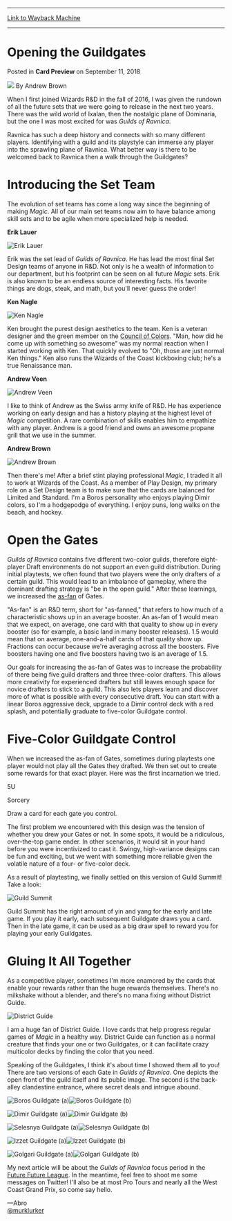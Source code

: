 
---
[Link to Wayback Machine](https://web.archive.org/web/20201109041320/https://magic.wizards.com/en/articles/archive/card-preview/opening-guildgates-2018-09-11)

[_metadata_:author]:- "Andrew Brown"
[_metadata_:description]:- "The Guildgates are a fantastic entry point to Guilds of Ravnica, as are the previews Andrew has to share!"
[_metadata_:generator]:- "Drupal 7 (http://drupal.org)"
[_metadata_:node]:- "1335921"
[_metadata_:publish_date]:- "2018-09-11"
[_metadata_:source]:- "div-main-content"
[_metadata_:title]:- "Opening the Guildgates"
[_metadata_:wayback_capture_timestamp]:- "2020-11-09 04:13:20"
[_metadata_:wayback_raw_url]:- "https://web.archive.org/web/20201109041320id_/https://magic.wizards.com/en/articles/archive/card-preview/opening-guildgates-2018-09-11"
[_metadata_:wayback_url]:- "https://magic.wizards.com/en/articles/archive/card-preview/opening-guildgates-2018-09-11"
---


Opening the Guildgates
======================



 Posted in **Card Preview**
 on September 11, 2018 






![](https://media.magic.wizards.com/styles/auth_small/public/images/person/authorpic_Andrew_Brown.jpg)
By Andrew Brown











When I first joined Wizards R&D in the fall of 2016, I was given the rundown of all the future sets that we were going to release in the next two years. There was the wild world of Ixalan, then the nostalgic plane of Dominaria, but the one I was most excited for was *Guilds of Ravnica*.


Ravnica has such a deep history and connects with so many different players. Identifying with a guild and its playstyle can immerse any player into the sprawling plane of Ravnica. What better way is there to be welcomed back to Ravnica then a walk through the Guildgates?


Introducing the Set Team
========================


The evolution of set teams has come a long way since the beginning of making *Magic*. All of our main set teams now aim to have balance among skill sets and to be agile when more specialized help is needed.


**Erik Lauer**


![Erik Lauer](https://media.wizards.com/2018/images/daily/CP20180911_Lauer.png)


Erik was the set lead of *Guilds of Ravnica*. He has lead the most final Set Design teams of anyone in R&D. Not only is he a wealth of information to our department, but his footprint can be seen on all future *Magic* sets. Erik is also known to be an endless source of interesting facts. His favorite things are dogs, steak, and math, but you'll never guess the order!


**Ken Nagle**


![Ken Nagle](https://media.wizards.com/2018/images/daily/CP20180911_Nagle.png)


Ken brought the purest design aesthetics to the team. Ken is a veteran designer and the green member on the [Council of Colors](https://magic.wizards.com/en/articles/archive/making-magic/council-colors-2016-08-22). "Man, how did he come up with something so awesome" was my normal reaction when I started working with Ken. That quickly evolved to "Oh, those are just normal Ken things." Ken also runs the Wizards of the Coast kickboxing club; he's a true Renaissance man.


**Andrew Veen**


![Andrew Veen](https://media.wizards.com/2018/images/daily/CP20180911_Veen.png)


I like to think of Andrew as the Swiss army knife of R&D. He has experience working on early design and has a history playing at the highest level of *Magic* competition. A rare combination of skills enables him to empathize with any player. Andrew is a good friend and owns an awesome propane grill that we use in the summer.


**Andrew Brown**


![Andrew Brown](https://media.wizards.com/2018/images/daily/CP20180911_Brown.png)


Then there's me! After a brief stint playing professional *Magic*, I traded it all to work at Wizards of the Coast. As a member of Play Design, my primary role on a Set Design team is to make sure that the cards are balanced for Limited and Standard. I'm a Boros personality who enjoys playing Dimir colors, so I'm a hodgepodge of everything. I enjoy puns, long walks on the beach, and hockey.


Open the Gates
==============


*Guilds of Ravnica* contains five different two-color guilds, therefore eight-player Draft environments do not support an even guild distribution. During initial playtests, we often found that two players were the only drafters of a certain guild. This would lead to an imbalance of gameplay, where the dominant drafting strategy is "be in the open guild." After these learnings, we increased the [as-fan](http://magic.wizards.com/en/articles/archive/making-magic/state-design-2017-2017-08-28#as-fan) of Gates.


"As-fan" is an R&D term, short for "as-fanned," that refers to how much of a characteristic shows up in an average booster. An as-fan of 1 would mean that we expect, on average, one card with that quality to show up in every booster (so for example, a basic land in many booster releases). 1.5 would mean that on average, one-and-a-half cards of that quality show up. Fractions can occur because we're averaging across all the boosters. Five boosters having one and five boosters having two is an average of 1.5.


Our goals for increasing the as-fan of Gates was to increase the probability of there being five guild drafters and three three-color drafters. This allows more creativity for experienced drafters but still leaves enough space for novice drafters to stick to a guild. This also lets players learn and discover more of what is possible with every consecutive draft. You can start with a linear Boros aggressive deck, upgrade to a Dimir control deck with a red splash, and potentially graduate to five-color Guildgate control.


Five-Color Guildgate Control
============================


When we increased the as-fan of Gates, sometimes during playtests one player would not play all the Gates they drafted. We then set out to create some rewards for that exact player. Here was the first incarnation we tried.


5U  

Sorcery  

Draw a card for each gate you control.


The first problem we encountered with this design was the tension of whether you drew your Gates or not. In some spots, it would be a ridiculous, over-the-top game ender. In other scenarios, it would sit in your hand before you were incentivized to cast it. Swingy, high-variance designs can be fun and exciting, but we went with something more reliable given the volatile nature of a four- or five-color deck.


As a result of playtesting, we finally settled on this version of Guild Summit! Take a look:


![Guild Summit](https://media.wizards.com/2018/grn/en_3th5z3eQx3.png)


Guild Summit has the right amount of yin and yang for the early and late game. If you play it early, each subsequent Guildgate draws you a card. Then in the late game, it can be used as a big draw spell to reward you for playing your early Guildgates.


Gluing It All Together
======================


As a competitive player, sometimes I'm more enamored by the cards that enable your rewards rather than the huge rewards themselves. There's no milkshake without a blender, and there's no mana fixing without District Guide.


![District Guide](https://media.wizards.com/2018/grn/en_b6YScUyoIu.png)


I am a huge fan of District Guide. I love cards that help progress regular games of *Magic* in a healthy way. District Guide can function as a normal creature that finds your one or two Guildgates, or it can facilitate crazy multicolor decks by finding the color that you need.


Speaking of the Guildgates, I think it's about time I showed them all to you! There are two versions of each Gate in *Guilds of Ravnica*. One depicts the open front of the guild itself and its public image. The second is the back-alley clandestine entrance, where secret deals and intrigue abound.


![Boros Guildgate (a)](https://media.wizards.com/2018/grn/en_wzP42bP6WZ.png)![Boros Guildgate (b)](https://media.wizards.com/2018/grn/en_RIeimoy4BJ.png)


![Dimir Guildgate (a)](https://media.wizards.com/2018/grn/en_4118hBxAKP.png)![Dimir Guildgate (b)](https://media.wizards.com/2018/grn/en_pBElsKYy7F.png)


![Selesnya Guildgate (a)](https://media.wizards.com/2018/grn/en_wbx89RoQfv.png)![Selesnya Guildgate (b)](https://media.wizards.com/2018/grn/en_KLx1Etqyf4.png)


![Izzet Guildgate (a)](https://media.wizards.com/2018/grn/en_eFzm2rqMWM.png)![Izzet Guildgate (b)](https://media.wizards.com/2018/grn/en_o0bXOMWwcH.png)


![Golgari Guildgate (a)](https://media.wizards.com/2018/grn/en_zgxeKTvvQF.png)![Golgari Guildgate (b)](https://media.wizards.com/2018/grn/en_xshkRMBqjp.png)


My next article will be about the *Guilds of Ravnica* focus period in the [Future Future League](http://magic.wizards.com/en/articles/archive/play-design/designing-hour-devastation-cards-meet-ffl-goals-2017-07-07). In the meantime, feel free to shoot me some messages on Twitter! I'll also be at most Pro Tours and nearly all the West Coast Grand Prix, so come say hello.


—Abro  
[@murklurker](https://twitter.com/Murk_lurker)







